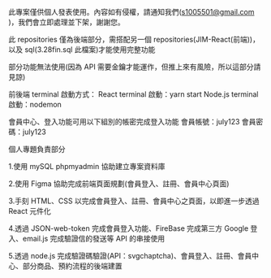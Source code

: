此專案僅供個人發表使用。內容如有侵權，請通知我們(s1005501@gmail.com )，我們會立即處理並下架，謝謝您。

此 repositories 僅為後端部分，需搭配另一個 repositories(JIM-React(前端))，以及 sql(3.28fin.sql 此檔案)才能使用完整功能

部分功能無法使用(因為 API 需要金鑰才能運作，但推上來有風險，所以這部分請見諒)

前後端 terminal 啟動方式：
React terminal 啟動：yarn start
Node.js terminal 啟動：nodemon

會員中心、登入功能可用以下組別的帳密完成登入功能
會員帳號：july123
會員密碼：july123

個人專題負責部分

1.使用 mySQL phpmyadmin 協助建立專案資料庫

2.使用 Figma 協助完成前端頁面規劃(會員登入、註冊、會員中心頁面)

3.手刻 HTML、CSS 以完成會員登入、註冊、會員中心之頁面，以即進一步透過 React 元件化

4.透過 JSON-web-token 完成會員登入功能、FireBase 完成第三方 Google 登入、email.js 完成驗證信的發送等 API 的串接使用

5.透過 node.js 完成驗證碼驗證(API：svgchaptcha)、會員登入、註冊、會員中心、部分商品、預約流程的後端建置
